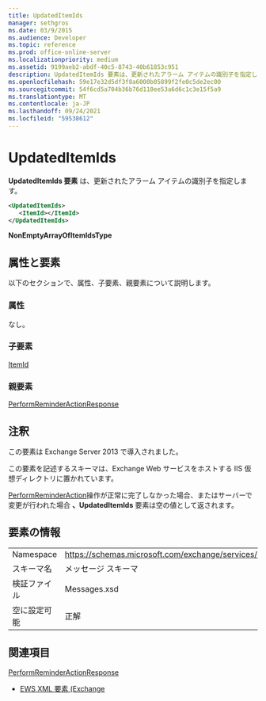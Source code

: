 ```yaml
---
title: UpdatedItemIds
manager: sethgros
ms.date: 03/9/2015
ms.audience: Developer
ms.topic: reference
ms.prod: office-online-server
ms.localizationpriority: medium
ms.assetid: 9199aeb2-abdf-40c5-8743-40b61853c951
description: UpdatedItemIds 要素は、更新されたアラーム アイテムの識別子を指定します。
ms.openlocfilehash: 59e17e32d5df3f8a6000b05899f2fe0c5de2ec00
ms.sourcegitcommit: 54f6cd5a704b36b76d110ee53a6d6c1c3e15f5a9
ms.translationtype: MT
ms.contentlocale: ja-JP
ms.lasthandoff: 09/24/2021
ms.locfileid: "59538612"
---
```

# <a name="updateditemids"></a>UpdatedItemIds

**UpdatedItemIds 要素** は、更新されたアラーム アイテムの識別子を指定します。 
  
```XML
<UpdatedItemIds>
   <ItemId></ItemId>
</UpdatedItemIds>

```

 **NonEmptyArrayOfItemIdsType**
## <a name="attributes-and-elements"></a>属性と要素

以下のセクションで、属性、子要素、親要素について説明します。
  
### <a name="attributes"></a>属性

なし。
  
### <a name="child-elements"></a>子要素

[ItemId](itemid.md)
  
### <a name="parent-elements"></a>親要素

[PerformReminderActionResponse](performreminderactionresponse.md)
  
## <a name="remarks"></a>注釈

この要素は Exchange Server 2013 で導入されました。
  
この要素を記述するスキーマは、Exchange Web サービスをホストする IIS 仮想ディレクトリに置かれています。
  
[PerformReminderAction](performreminderaction-operation.md)操作が正常に完了しなかった場合、またはサーバーで変更が行われた場合 **、UpdatedItemIds** 要素は空の値として返されます。 
  
## <a name="element-information"></a>要素の情報

|||
|:-----|:-----|
|Namespace  <br/> |https://schemas.microsoft.com/exchange/services/2006/messages  <br/> |
|スキーマ名  <br/> |メッセージ スキーマ  <br/> |
|検証ファイル  <br/> |Messages.xsd  <br/> |
|空に設定可能  <br/> |正解  <br/> |
   
## <a name="see-also"></a>関連項目



[PerformReminderActionResponse](performreminderactionresponse.md)


- [EWS XML 要素 (Exchange](ews-xml-elements-in-exchange.md)

